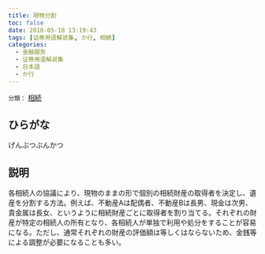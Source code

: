 ```yaml
---
title: 現物分割
toc: false
date: 2018-05-18 13:19:43
tags: [证券用语解说集, か行, 相続]
categories:
  - 金融服务
  - 证券用语解说集
  - 日本語
  - か行
---
```


`分類：` [相続](/tags/相続/)

## ひらがな

げんぶつぶんかつ

## 説明

各相続人の協議により、現物のままの形で個別の相続財産の取得者を決定し、遺産を分割する方法。例えば、不動産Aは配偶者、不動産Bは長男、現金は次男、貴金属は長女、というように相続財産ごとに取得者を割り当てる。それぞれの財産が特定の相続人の所有となり、各相続人が単独で利用や処分をすることが容易になる。ただし、通常それぞれの財産の評価額は等しくはならないため、金銭等による調整が必要になることも多い。
